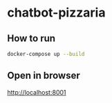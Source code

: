 # chatbot-pizzaria

## How to run

```bash
docker-compose up --build
```

## Open in browser

[http://localhost:8001](http://localhost:8001)
